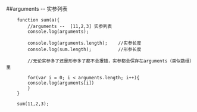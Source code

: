 ##arguments  --  实参列表
		
		function sum(a){
			//arguments --  [11,2,3] 实参列表
			console.log(arguments);

			console.log(arguments.length);    //实参长度
			console.log(sum.length);		  //形参长度

			//无论实参多了还是形参多了都不会报错，实参都会保存在arguments（类似数组）里

			for(var i = 0; i < arguments.length; i++){
			console.log(arguments[i])
			}
		}
		
		sum(11,2,3);